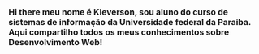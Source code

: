 ### Hi there  meu nome é Kleverson, sou aluno do curso de sistemas de informação da Universidade federal da Paraiba. Aqui compartilho todos os meus conhecimentos sobre  Desenvolvimento Web!

<!--
**kleversonsilva/kleversonsilva** is a ✨ _special_ ✨ repository because its `README.md` (this file) appears on your GitHub profile.

Here are some ideas to get you started:

- 🔭 I’m currently working on ...
- 🌱 I’m currently learning ...
- 👯 I’m looking to collaborate on ...
- 🤔 I’m looking for help with ...
- 💬 Ask me about ...
- 📫 How to reach me: ...
- 😄 Pronouns: ...
- ⚡ Fun fact: ...
-->
